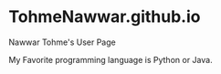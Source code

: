 # TohmeNawwar.github.io

Nawwar Tohme's User Page

My Favorite programming language is Python or Java.